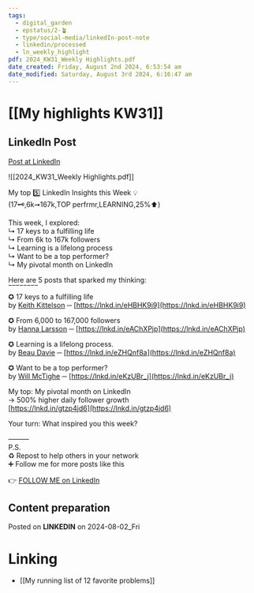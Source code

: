 ```yaml
---
tags:
  - digital_garden
  - epstatus/2-🪴
  - type/social-media/linkedIn-post-note
  - linkedin/processed
  - ln_weekly_highlight
pdf: 2024_KW31_Weekly Highlights.pdf
date_created: Friday, August 2nd 2024, 6:53:54 am
date_modified: Saturday, August 3rd 2024, 6:16:47 am
---
```

# [[My highlights KW31]]
## LinkedIn Post
[Post at LinkedIn](https://www.linkedin.com/posts/sebastiankamilli_top-5-insights-kw31-2024-activity-7225017828012105728-gY7a?utm_source=share&utm_medium=member_desktop)

![[2024_KW31_Weekly Highlights.pdf]]

My top 5️⃣ LinkedIn Insights this Week 💡  
(17🗝️,6k➞167k,TOP perfrmr,LEARNING,25%⬆︎)  
  
This week, I explored:  
↳ 17 keys to a fulfilling life  
↳ From 6k to 167k followers  
↳ Learning is a lifelong process  
↳ Want to be a top performer?  
↳ My pivotal month on LinkedIn  
  
Here are 5 posts that sparked my thinking:  
‾‾‾‾‾‾‾‾  
✪ 17 keys to a fulfilling life  
by [Keith Kittelson](https://www.linkedin.com/in/keithkittelson/) ─ [https://lnkd.in/eHBHK9i9](https://lnkd.in/eHBHK9i9)  
  
✪ From 6,000 to 167,000 followers  
by [Hanna Larsson](https://www.linkedin.com/in/hlarsson/) ─ [https://lnkd.in/eAChXPjp](https://lnkd.in/eAChXPjp)  
  
✪ Learning is a lifelong process.  
by [Beau Davie](https://www.linkedin.com/in/beau-davie-707166105/) ─ [https://lnkd.in/eZHQnf8a](https://lnkd.in/eZHQnf8a)  
  
✪ Want to be a top performer?  
by [Will McTighe](https://www.linkedin.com/in/will-mctighe/) ─ [https://lnkd.in/eKzUBr_j](https://lnkd.in/eKzUBr_j)  
  
My top: My pivotal month on LinkedIn  
→ 500% higher daily follower growth  
[https://lnkd.in/gtzp4jd6](https://lnkd.in/gtzp4jd6)  
  
Your turn: What inspired you this week?  
  
———  
P.S.  
♻ Repost to help others in your network  
➕ Follow me for more posts like this  

👉 [FOLLOW ME on LinkedIn](https://www.linkedin.com/comm/mynetwork/discovery-see-all?usecase=PEOPLE_FOLLOWS&followMember=sebastiankamilli)

## Content preparation


Posted on **LINKEDIN** on 2024-08-02_Fri
# Linking
+ [[My running list of 12 favorite problems]]